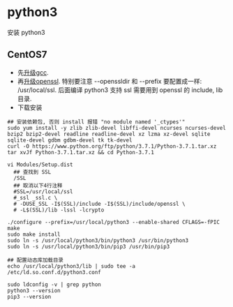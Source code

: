# python3

安装 python3

## CentOS7

* 先[升级gcc](./gcc.md).
* 再[升级openssl](./openssl.md). 特别要注意 --openssldir 和 --prefix 要配置成一样: /usr/local/ssl. 后面编译 python3 支持 ssl 需要用到 openssl 的 include, lib 目录.
* 下载安装

``` shell
## 安装依赖包, 否则 install 报错 "no module named '_ctypes'"
sudo yum install -y zlib zlib-devel libffi-devel ncurses ncurses-devel bzip2 bzip2-devel readline readline-devel xz lzma xz-devel sqlite sqlite-devel gdbm gdbm-devel tk tk-devel
curl -O https://www.python.org/ftp/python/3.7.1/Python-3.7.1.tar.xz
tar xvJf Python-3.7.1.tar.xz && cd Python-3.7.1

vi Modules/Setup.dist
  ## 查找到 SSL
  /SSL
  ## 取消以下4行注释
  #SSL=/usr/local/ssl
  #_ssl _ssl.c \
  # -DUSE_SSL -I$(SSL)/include -I$(SSL)/include/openssl \
  # -L$(SSL)/lib -lssl -lcrypto

./configure --prefix=/usr/local/python3 --enable-shared CFLAGS=-fPIC
make
sudo make install
sudo ln -s /usr/local/python3/bin/python3 /usr/bin/python3
sudo ln -s /usr/local/python3/bin/pip3 /usr/bin/pip3

## 配置动态库加载目录
echo /usr/local/python3/lib | sudo tee -a /etc/ld.so.conf.d/python3.conf

sudo ldconfig -v | grep python
python3 --version
pip3 --version
```
